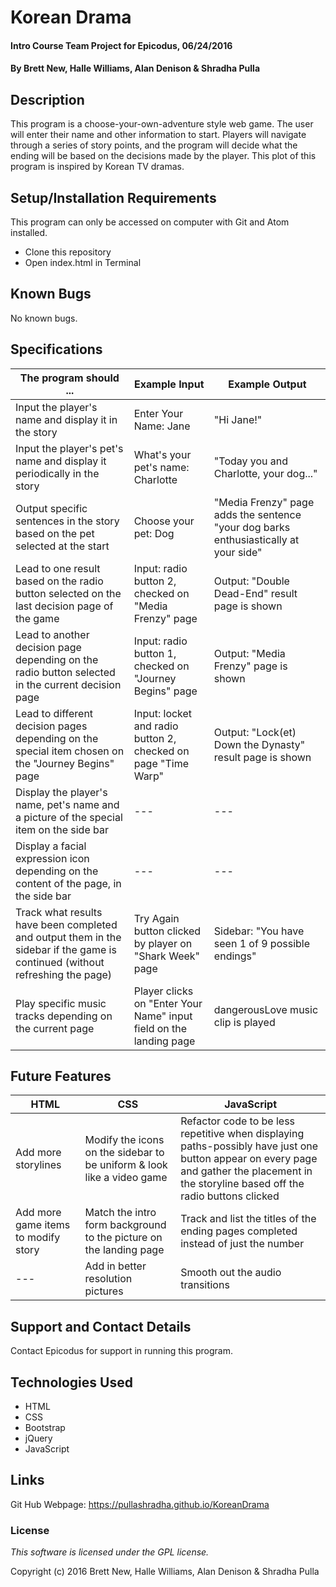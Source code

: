 # Korean Drama

#### Intro Course Team Project for Epicodus, 06/24/2016

#### By Brett New, Halle Williams, Alan Denison & Shradha Pulla

## Description

This program is a choose-your-own-adventure style web game. The user will enter their name and other information to start. Players will navigate through a series of story points, and the program will decide what the ending will be based on the decisions made by the player. This plot of this program is inspired by Korean TV dramas.

## Setup/Installation Requirements

This program can only be accessed on computer with Git and Atom installed.

* Clone this repository
* Open index.html in Terminal

## Known Bugs

No known bugs.

## Specifications

The program should ... | Example Input | Example Output
----- | ----- | -----
Input the player's name and display it in the story | Enter Your Name: Jane | "Hi Jane!"
Input the player's pet's name and display it periodically in the story | What's your pet's name: Charlotte | "Today you and Charlotte, your dog..."
Output specific sentences in the story based on the pet selected at the start | Choose your pet: Dog | "Media Frenzy" page adds the sentence "your dog barks enthusiastically at your side"
Lead to one result based on the radio button selected on the last decision page of the game | Input: radio button 2, checked on "Media Frenzy" page| Output: "Double Dead-End" result page is shown
Lead to another decision page depending on the radio button selected in the current decision page | Input: radio button 1, checked on "Journey Begins" page | Output: "Media Frenzy" page is shown
Lead to different decision pages depending on the special item chosen on the "Journey Begins" page | Input: locket and radio button 2, checked on page "Time Warp" | Output: "Lock(et) Down the Dynasty" result page is shown
Display the player's name, pet's name and a picture of the special item on the side bar | --- | ---
Display a facial expression icon depending on the content of the page, in the side bar | --- | ---
Track what results have been completed and output them in the sidebar if the game is continued (without refreshing the page)| Try Again button clicked by player on "Shark Week" page | Sidebar: "You have seen 1 of 9 possible endings"
Play specific music tracks depending on the current page | Player clicks on "Enter Your Name" input field on the landing page | dangerousLove music clip is played

## Future Features

HTML | CSS | JavaScript
----- | ----- | -----
Add more storylines | Modify the icons on the sidebar to be uniform & look like a video game | Refactor code to be less repetitive when displaying paths-possibly have just one button appear on every page and gather the placement in the storyline based off the radio buttons clicked
Add more game items to modify story | Match the intro form background to the picture on the landing page | Track and list the titles of the ending pages completed instead of just the number
--- | Add in better resolution pictures | Smooth out the audio transitions

## Support and Contact Details

Contact Epicodus for support in running this program.

## Technologies Used

* HTML
* CSS
* Bootstrap
* jQuery
* JavaScript

## Links

Git Hub Webpage: https://pullashradha.github.io/KoreanDrama

### License

*This software is licensed under the GPL license.*

Copyright (c) 2016 Brett New, Halle Williams, Alan Denison & Shradha Pulla

